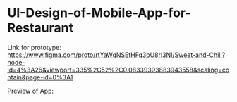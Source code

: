 # UI-Design-of-Mobile-App-for-Restaurant

Link for prototype: https://www.figma.com/proto/rtYaWqNSEtHFq3bU8rl3NI/Sweet-and-Chili?node-id=4%3A26&viewport=335%2C52%2C0.08339393883943558&scaling=contain&page-id=0%3A1

Preview of App:

